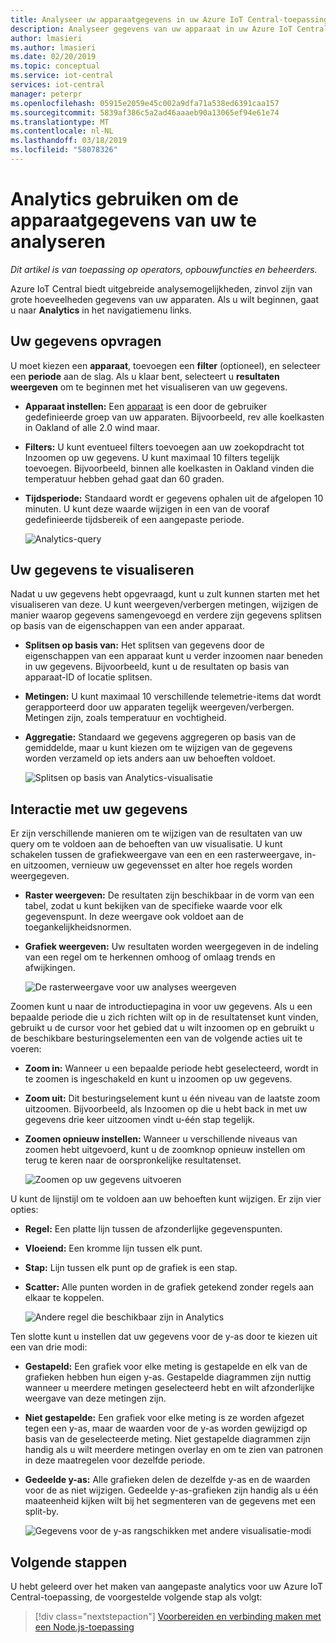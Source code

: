 ```yaml
---
title: Analyseer uw apparaatgegevens in uw Azure IoT Central-toepassing | Microsoft Docs
description: Analyseer gegevens van uw apparaat in uw Azure IoT Central-toepassing.
author: lmasieri
ms.author: lmasieri
ms.date: 02/20/2019
ms.topic: conceptual
ms.service: iot-central
services: iot-central
manager: peterpr
ms.openlocfilehash: 05915e2059e45c002a9dfa71a538ed6391caa157
ms.sourcegitcommit: 5839af386c5a2ad46aaaeb90a13065ef94e61e74
ms.translationtype: MT
ms.contentlocale: nl-NL
ms.lasthandoff: 03/18/2019
ms.locfileid: "58078326"
---
```

# <a name="how-to-use-analytics-to-analyze-your-device-data"></a>Analytics gebruiken om de apparaatgegevens van uw te analyseren

*Dit artikel is van toepassing op operators, opbouwfuncties en beheerders.*

Azure IoT Central biedt uitgebreide analysemogelijkheden, zinvol zijn van grote hoeveelheden gegevens van uw apparaten. Als u wilt beginnen, gaat u naar **Analytics** in het navigatiemenu links.

## <a name="querying-your-data"></a>Uw gegevens opvragen

U moet kiezen een **apparaat**, toevoegen een **filter** (optioneel), en selecteer een **periode** aan de slag. Als u klaar bent, selecteert u **resultaten weergeven** om te beginnen met het visualiseren van uw gegevens.

* **Apparaat instellen:** Een [apparaat](howto-use-device-sets.md) is een door de gebruiker gedefinieerde groep van uw apparaten. Bijvoorbeeld, rev alle koelkasten in Oakland of alle 2.0 wind maar.

* **Filters:** U kunt eventueel filters toevoegen aan uw zoekopdracht tot Inzoomen op uw gegevens. U kunt maximaal 10 filters tegelijk toevoegen. Bijvoorbeeld, binnen alle koelkasten in Oakland vinden die temperatuur hebben gehad gaat dan 60 graden.
* **Tijdsperiode:** Standaard wordt er gegevens ophalen uit de afgelopen 10 minuten. U kunt deze waarde wijzigen in een van de vooraf gedefinieerde tijdsbereik of een aangepaste periode.

  ![Analytics-query](media/howto-create-analytics/analytics-query.png)

## <a name="visualizing-your-data"></a>Uw gegevens te visualiseren

Nadat u uw gegevens hebt opgevraagd, kunt u zult kunnen starten met het visualiseren van deze. U kunt weergeven/verbergen metingen, wijzigen de manier waarop gegevens samengevoegd en verdere zijn gegevens splitsen op basis van de eigenschappen van een ander apparaat.  

* **Splitsen op basis van:** Het splitsen van gegevens door de eigenschappen van een apparaat kunt u verder inzoomen naar beneden in uw gegevens. Bijvoorbeeld, kunt u de resultaten op basis van apparaat-ID of locatie splitsen.

* **Metingen:** U kunt maximaal 10 verschillende telemetrie-items dat wordt gerapporteerd door uw apparaten tegelijk weergeven/verbergen. Metingen zijn, zoals temperatuur en vochtigheid.

* **Aggregatie:** Standaard we gegevens aggregeren op basis van de gemiddelde, maar u kunt kiezen om te wijzigen van de gegevens worden verzameld op iets anders aan uw behoeften voldoet.

   ![Splitsen op basis van Analytics-visualisatie](media/howto-create-analytics/analytics-splitby.png)

## <a name="interacting-with-your-data"></a>Interactie met uw gegevens

Er zijn verschillende manieren om te wijzigen van de resultaten van uw query om te voldoen aan de behoeften van uw visualisatie. U kunt schakelen tussen de grafiekweergave van een en een rasterweergave, in-en uitzoomen, vernieuw uw gegevensset en alter hoe regels worden weergegeven.

* **Raster weergeven:** De resultaten zijn beschikbaar in de vorm van een tabel, zodat u kunt bekijken van de specifieke waarde voor elk gegevenspunt. In deze weergave ook voldoet aan de toegankelijkheidsnormen.
* **Grafiek weergeven:** Uw resultaten worden weergegeven in de indeling van een regel om te herkennen omhoog of omlaag trends en afwijkingen.

  ![De rasterweergave voor uw analyses weergeven](media/howto-create-analytics/analytics-showgrid.png)

Zoomen kunt u naar de introductiepagina in voor uw gegevens. Als u een bepaalde periode die u zich richten wilt op in de resultatenset kunt vinden, gebruikt u de cursor voor het gebied dat u wilt inzoomen op en gebruikt u de beschikbare besturingselementen een van de volgende acties uit te voeren:

* **Zoom in:** Wanneer u een bepaalde periode hebt geselecteerd, wordt in te zoomen is ingeschakeld en kunt u inzoomen op uw gegevens.
* **Zoom uit:** Dit besturingselement kunt u één niveau van de laatste zoom uitzoomen. Bijvoorbeeld, als Inzoomen op die u hebt back in met uw gegevens drie keer uitzoomen vindt u-één stap tegelijk.
* **Zoomen opnieuw instellen:** Wanneer u verschillende niveaus van zoomen hebt uitgevoerd, kunt u de zoomknop opnieuw instellen om terug te keren naar de oorspronkelijke resultatenset.

  ![Zoomen op uw gegevens uitvoeren](media/howto-create-analytics/analytics-zoom.png)

U kunt de lijnstijl om te voldoen aan uw behoeften kunt wijzigen. Er zijn vier opties:

* **Regel:** Een platte lijn tussen de afzonderlijke gegevenspunten.
* **Vloeiend:** Een kromme lijn tussen elk punt.
* **Stap:** Lijn tussen elk punt op de grafiek is een stap.
* **Scatter:** Alle punten worden in de grafiek getekend zonder regels aan elkaar te koppelen.

  ![Andere regel die beschikbaar zijn in Analytics](media/howto-create-analytics/analytics-linetypes.png)

Ten slotte kunt u instellen dat uw gegevens voor de y-as door te kiezen uit een van drie modi:

* **Gestapeld:** Een grafiek voor elke meting is gestapelde en elk van de grafieken hebben hun eigen y-as. Gestapelde diagrammen zijn nuttig wanneer u meerdere metingen geselecteerd hebt en wilt afzonderlijke weergave van deze metingen zijn.
* **Niet gestapelde:** Een grafiek voor elke meting is ze worden afgezet tegen een y-as, maar de waarden voor de y-as worden gewijzigd op basis van de geselecteerde meting. Niet gestapelde diagrammen zijn handig als u wilt meerdere metingen overlay en om te zien van patronen in deze maatregelen voor dezelfde periode.
* **Gedeelde y-as:** Alle grafieken delen de dezelfde y-as en de waarden voor de as niet wijzigen. Gedeelde y-as-grafieken zijn handig als u één maateenheid kijken wilt bij het segmenteren van de gegevens met een split-by.

  ![Gegevens voor de y-as rangschikken met andere visualisatie-modi](media/howto-create-analytics/analytics-yaxis.png)

## <a name="next-steps"></a>Volgende stappen

U hebt geleerd over het maken van aangepaste analytics voor uw Azure IoT Central-toepassing, de voorgestelde volgende stap als volgt:

> [!div class="nextstepaction"]
> [Voorbereiden en verbinding maken met een Node.js-toepassing](howto-connect-nodejs.md)